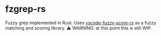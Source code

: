 # fzgrep-rs

Fuzzy grep implemented in Rust.
Uses [vscode-fuzzy-score-rs](https://github.com/semkiv/vs-code-fuzzy-score-rs) as a fuzzy matching and scoring library.
⚠️ WARNING: at this point this is still WIP.
